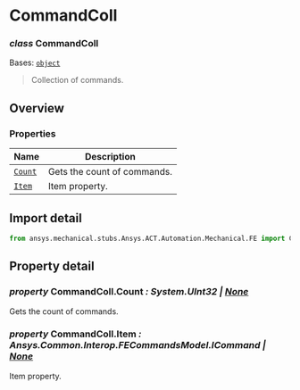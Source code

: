 # CommandColl

<a id="CommandColl"></a>

### *class* CommandColl

Bases: [`object`](https://docs.python.org/3/library/functions.html#object)

> Collection of commands.

> <!-- !! processed by numpydoc !! -->

<a id="overview"></a>

## Overview

### Properties

| Name | Description |
|---------------------------------|-------------------------------|
| [`Count`](#CommandColl.Count)   | Gets the count of commands.   |
| [`Item`](#CommandColl.Item)     | Item property.                |

<a id="import-detail"></a>

## Import detail

```python
from ansys.mechanical.stubs.Ansys.ACT.Automation.Mechanical.FE import CommandColl
```

<a id="property-detail"></a>

## Property detail

<a id="CommandColl.Count"></a>

### *property* CommandColl.Count *: System.UInt32 | [None](https://docs.python.org/3/library/constants.html#None)*

Gets the count of commands.

<!-- !! processed by numpydoc !! -->

<a id="CommandColl.Item"></a>

### *property* CommandColl.Item *: Ansys.Common.Interop.FECommandsModel.ICommand | [None](https://docs.python.org/3/library/constants.html#None)*

Item property.

<!-- !! processed by numpydoc !! -->
